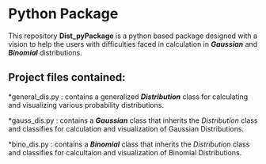 # Python Package

This repository **Dist_pyPackage** is a python based package designed with a vision to help the users with difficulties faced in calculation in __*Gaussian*__ and __*Binomial*__ distributions.

## Project files contained:

*general_dis.py :
  contains a generalized __*Distribution*__ class for calculating and visualizing various probability distributions.

*gauss_dis.py :
  contains a __*Gaussian*__ class that inherits the *Distribution* class and classifies for calculation and visualization of Gaussian Distributions.

*bino_dis.py :
  contains a __*Binomial*__ class that inherits the *Distribution* class and classifies for calcultaion and visualization of Binomial Distributions.
